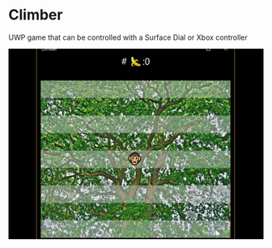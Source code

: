 # Climber
UWP game that can be controlled with a Surface Dial or Xbox controller 

![Climber](Climber2.gif "Climber")

